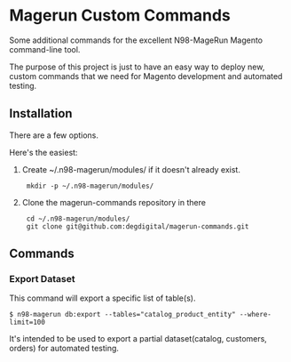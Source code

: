 Magerun Custom Commands
================

Some additional commands for the excellent N98-MageRun Magento command-line tool.

The purpose of this project is just to have an easy way to deploy new, custom
commands that we need for Magento development and automated testing.

Installation
------------
There are a few options.

Here's the easiest:

1. Create ~/.n98-magerun/modules/ if it doesn't already exist.

        mkdir -p ~/.n98-magerun/modules/

2. Clone the magerun-commands repository in there

        cd ~/.n98-magerun/modules/
        git clone git@github.com:degdigital/magerun-commands.git

Commands
--------

### Export Dataset ###

This command will export a specific list of table(s).

    $ n98-magerun db:export --tables="catalog_product_entity" --where-limit=100

It's intended to be used to export a partial dataset(catalog, customers, orders) for automated testing.
